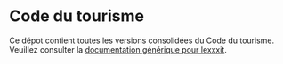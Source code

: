 # Code du tourisme

Ce dépot contient toutes les versions consolidées du Code du tourisme. Veuillez consulter la [documentation générique pour lexxxit](https://github.com/lexxxit/documentation).
